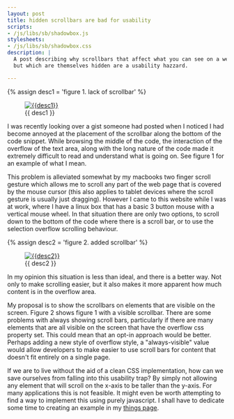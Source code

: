 ```yaml
---
layout: post
title: hidden scrollbars are bad for usability
scripts:
- /js/libs/sb/shadowbox.js
stylesheets:
- /js/libs/sb/shadowbox.css
description: |
  A post describing why scrollbars that affect what you can see on a web page,
  but which are themselves hidden are a usability hazzard.

---
```


{% assign desc1 = 'figure 1. lack of scrollbar' %}
<figure>
<a href="{% if site.safe %}http://barkmadley.com{% endif %}/img/scrollbars_1.png" title="{{desc1}}" rel="shadowbox[slideshow]">
<img src="{% if site.safe %}http://barkmadley.com{% endif %}/img/scrollbars_1.png" alt="{{desc1}}" /></a>
<figcaption>{{ desc1 }}</figcaption>
</figure>

I was recently looking over a gist someone had posted when I noticed I had
become annoyed at the placement of the scrollbar along the bottom of the code
snippet. While browsing the middle of the code, the interaction of the overflow
of the text area, along with the long nature of the code made it extremely
difficult to read and understand what is going on. See figure 1 for an example
of what I mean.

This problem is alleviated somewhat by my macbooks two finger scroll gesture
which allows me to scroll any part of the web page that is covered by the mouse
cursor (this also applies to tablet devices where the scroll gesture is usually
just dragging). However I came to this website while I was at work, where I have
a linux box that has a basic 3 button mouse with a vertical mouse wheel. In that
situation there are only two options, to scroll down to the bottom of the code
where there is a scroll bar, or to use the selection overflow scrolling
behaviour.

{% assign desc2 = 'figure 2. added scrollbar' %}
<figure>
<a href="{% if site.safe %}http://barkmadley.com{% endif %}/img/scrollbars_2.png" title="{{desc2}}" rel="shadowbox[slideshow]">
<img src="{% if site.safe %}http://barkmadley.com{% endif %}/img/scrollbars_2.png" alt="{{desc2}}" /></a>
<figcaption>{{ desc2 }}</figcaption>
</figure>

In my opinion this situation is less than ideal, and there is a better way. Not
only to make scrolling easier, but it also makes it more apparent how much
content is in the overflow area.

My proposal is to show the scrollbars on elements that are visible on the
screen. Figure 2 shows figure 1 with a visible scrollbar. There are some
problems with always showing scroll bars, particularly if there are many
elements that are all visible on the screen that have the overflow css property
set. This could mean that an opt-in approach would be better. Perhaps adding a
new style of overflow style, a "always-visible" value would allow developers to
make easier to use scroll bars for content that doesn't fit entirely on a single
page.

If we are to live without the aid of a clean CSS implementation, how can we save
ourselves from falling into this usability trap? By simply not allowing any
element that will scroll on the x-axis to be taller than the y-axis. For many
applications this is not feasible. It might even be worth attempting to find a
way to implement this using purely javascript. I shall have to dedicate some
time to creating an example in my [things page](/things/).

